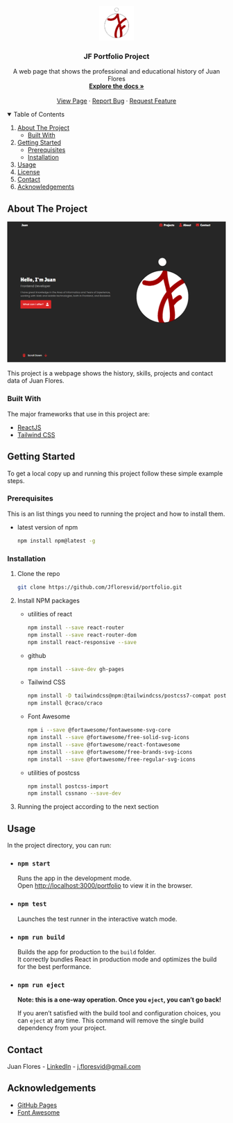 <!-- PROJECT LOGO -->
<br />
<p align="center">
  <a href="https://github.com/Jfloresvid/portfolio">
    <img src="src/images/logoJF.png" alt="Logo" width="80" height="80">
  </a>

  <h3 align="center">JF Portfolio Project</h3>

  <p align="center">
    A web page that shows the professional and educational history of Juan Flores 
    <br />
    <a href="https://github.com/Jfloresvid/portfolio"><strong>Explore the docs »</strong></a>
    <br />
    <br />
    <a href="https://Jfloresvid.github.io/portfolio">View Page</a>
    ·
    <a href="https://github.com/Jfloresvid/portfolio/issues">Report Bug</a>
    ·
    <a href="https://github.com/Jfloresvid/portfolio/issues">Request Feature</a>
  </p>
</p>

<!-- TABLE OF CONTENTS -->
<details open="open">
  <summary>Table of Contents</summary>
  <ol>
    <li>
      <a href="#about-the-project">About The Project</a>
      <ul>
        <li><a href="#built-with">Built With</a></li>
      </ul>
    </li>
    <li>
      <a href="#getting-started">Getting Started</a>
      <ul>
        <li><a href="#prerequisites">Prerequisites</a></li>
        <li><a href="#installation">Installation</a></li>
      </ul>
    </li>
    <li><a href="#usage">Usage</a></li>
    <li><a href="#license">License</a></li>
    <li><a href="#contact">Contact</a></li>
    <li><a href="#acknowledgements">Acknowledgements</a></li>
  </ol>
</details>

<!-- ABOUT THE PROJECT -->

## About The Project

[![Product Name Screen Shot][product-screenshot]](https://Jfloresvid.github.io/portfolio)

This project is a webpage shows the history, skills, projects and contact data of Juan Flores.

### Built With

The major frameworks that use in this project are:

- [ReactJS](https://reactjs.org/)
- [Tailwind CSS](https://tailwindcss.com/)

<!-- GETTING STARTED -->

## Getting Started

To get a local copy up and running this project follow these simple example steps.

### Prerequisites

This is an list things you need to running the project and how to install them.

- latest version of npm

  ```sh
  npm install npm@latest -g
  ```

### Installation

1. Clone the repo
   ```sh
   git clone https://github.com/Jfloresvid/portfolio.git
   ```
2. Install NPM packages

   - utilities of react

     ```sh
     npm install --save react-router
     npm install --save react-router-dom
     npm install react-responsive --save
     ```

   - github

     ```sh
     npm install --save-dev gh-pages
     ```

   - Tailwind CSS

     ```sh
     npm install -D tailwindcss@npm:@tailwindcss/postcss7-compat postcss@^7 autoprefixer@^9
     npm install @craco/craco
     ```

   - Font Awesome

     ```sh
     npm i --save @fortawesome/fontawesome-svg-core
     npm install --save @fortawesome/free-solid-svg-icons
     npm install --save @fortawesome/react-fontawesome
     npm install --save @fortawesome/free-brands-svg-icons
     npm install --save @fortawesome/free-regular-svg-icons
     ```

   - utilities of postcss

     ```sh
     npm install postcss-import
     npm install cssnano --save-dev
     ```

3. Running the project according to the next section

## Usage

In the project directory, you can run:

- ### `npm start`

  Runs the app in the development mode.\
  Open [http://localhost:3000/portfolio](http://localhost:3000/porfolio) to view it in the browser.

- ### `npm test`

  Launches the test runner in the interactive watch mode.

- ### `npm run build`

  Builds the app for production to the `build` folder.\
  It correctly bundles React in production mode and optimizes the build for the best performance.

- ### `npm run eject`

  **Note: this is a one-way operation. Once you `eject`, you can’t go back!**

  If you aren’t satisfied with the build tool and configuration choices, you can `eject` at any time. This command will remove the single build dependency from your project.

<!-- CONTACT -->

## Contact

Juan Flores - [LinkedIn](https://www.linkedin.com/in/jfloresvid) - j.floresvid@gmail.com

<!-- ACKNOWLEDGEMENTS -->

## Acknowledgements

- [GitHub Pages](https://pages.github.com)
- [Font Awesome](https://fontawesome.com)

[product-screenshot]: src/images/home.png
